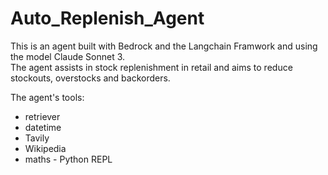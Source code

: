 # Auto_Replenish_Agent

This is an agent built with Bedrock and the Langchain Framwork and using the model Claude Sonnet 3.  
The agent assists in stock replenishment in retail and aims to reduce stockouts, overstocks and backorders. 

The agent's tools: 
- retriever 
- datetime
- Tavily
- Wikipedia
- maths - Python REPL
